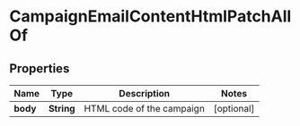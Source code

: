 

# CampaignEmailContentHtmlPatchAllOf


## Properties

| Name | Type | Description | Notes |
|------------ | ------------- | ------------- | -------------|
|**body** | **String** | HTML code of the campaign |  [optional] |



